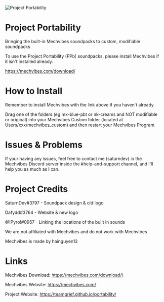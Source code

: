 ![Project Portability](https://i.ibb.co/D8L1kcF/current-logo.png)

# Project Portability

Bringing the built-in Mechvibes soundpacks to custom, modifiable soundpacks



To use the Project Portability (PPb) soundpacks, please install Mechvibes if it isn't installed already.

https://mechvibes.com/download/





# How to Install

Remember to install Mechvibes with the link above if you haven't already.

Drag one of the folders (eg mx-blue-pbt or nk-creams and NOT modifiable or original) into your Mechvibes Custom folder (located at Users/xxx/mechvibes_custom) and then restart your Mechvibes Program.



# Issues & Problems

If your having any issues, feel free to contact me (saturndev) in the Mechvibes Discord server inside the #help-and-support channel, and i'll help you as much as I can.





# Project Credits

SaturnDev#3797 - Soundpack design & old logo

Dafydd#3764 - Website & new logo

@!Pyro!#0967 - Linking the locations of the built in sounds



We are not affiliated with Mechvibes and do not work with Mechvibes

Mechvibes is made by hainguyen13



# Links

Mechvibes Download: https://mechvibes.com/download/\

Mechvibes Website: https://mechvibes.com/

Project Website: https://teamgrief.github.io/portability/
